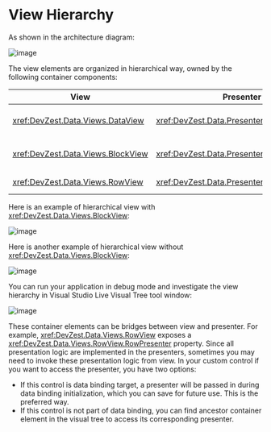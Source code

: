 # View Hierarchy

As shown in the architecture diagram:

![image](/images/rdo_wpf_view_hierarchy.jpg)

The view elements are organized in hierarchical way, owned by the following container components:

| View | Presenter | Description |
|------|-----------|-------------|
| <xref:DevZest.Data.Views.DataView> | <xref:DevZest.Data.Presenters.DataPresenter> | The root of the view, contains scalar UI elements and other container components. |
| <xref:DevZest.Data.Views.BlockView> | <xref:DevZest.Data.Presenters.BlockPresenter> | Contains flowing <xref:DevZest.Data.Views.RowView>. This level is optional. |
| <xref:DevZest.Data.Views.RowView> | <xref:DevZest.Data.Presenters.RowPresenter> | Contains data bindings to column UI elements. |

Here is an example of hierarchical view with <xref:DevZest.Data.Views.BlockView>:

![image](/images/samples_file_explorer_hierarchical_view.jpg)

Here is another example of hierarchical view without <xref:DevZest.Data.Views.BlockView>:

![image](/images/samples_file_explorer_hierarchical_view2.jpg)

You can run your application in debug mode and investigate the view hierarchy in Visual Studio Live Visual Tree tool window:

![image](/images/vs_live_visual_tree.jpg)

These container elements can be bridges between view and presenter. For example, <xref:DevZest.Data.Views.RowView> exposes a <xref:DevZest.Data.Views.RowView.RowPresenter> property. Since all presentation logic are implemented in the presenters, sometimes you may need to invoke these presentation logic from view. In your custom control if you want to access the presenter, you have two options:

* If this control is data binding target, a presenter will be passed in during data binding initialization, which you can save for future use. This is the preferred way.
* If this control is not part of data binding, you can find ancestor container element in the visual tree to access its corresponding presenter.
